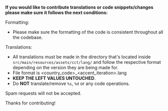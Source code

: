 **If you would like to contribute translations or code snippets/changes please make sure it follows the next conditions:**

Formatting:
  - Please make sure the formatting of the code is consistent throughout all the codebase.

Translations:
  - All translations must be made in the directory that's located inside `src/main/resources/assets/cct/lang/` and follow the respective format depending on the version they are being made for.
  - File format is <country\_code>\_<accent\_iteration>.lang
  - **KEEP THE LEFT VALUES UNTOUCHED**.
  - Do **NOT** translate/remove `%s`, `%d` or any code operations.

Spam requests will not be accepted.

Thanks for contributing!
